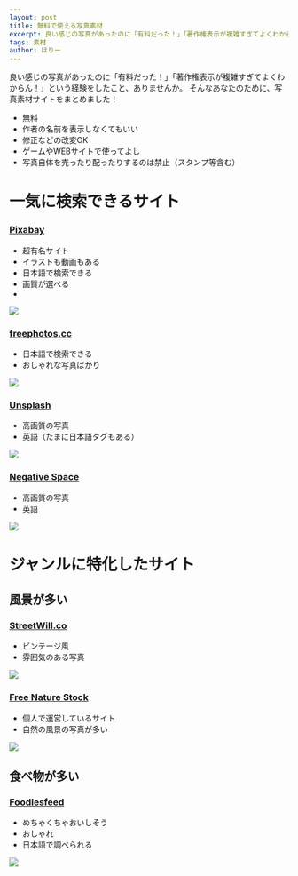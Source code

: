 ```yaml
---
layout: post
title: 無料で使える写真素材
excerpt: 良い感じの写真があったのに「有料だった！」「著作権表示が複雑すぎてよくわからん！」という経験をしたこと、ありませんか。
tags: 素材
author: ほりー
---
```

良い感じの写真があったのに「有料だった！」「著作権表示が複雑すぎてよくわからん！」という経験をしたこと、ありませんか。
そんなあなたのために、写真素材サイトをまとめました！
- 無料
- 作者の名前を表示しなくてもいい
- 修正などの改変OK
- ゲームやWEBサイトで使ってよし
- 写真自体を売ったり配ったりするのは禁止（スタンプ等含む）

# 一気に検索できるサイト

### [Pixabay](https://pixabay.com/)
- 超有名サイト
- イラストも動画もある
- 日本語で検索できる
- 画質が選べる
- 

![
](https://lh3.googleusercontent.com/JPWxvk9VcywuvvrXUDZCw5r8E4dpDZzTCD4jiWePn0mYHUUHDSLF2lw5Dt3hu2YPnjtiEn6Vfvpj "Pixabay")

### [freephotos.cc](https://freephotos.cc/ja#!)
- 日本語で検索できる
- おしゃれな写真ばかり

![
](https://lh3.googleusercontent.com/2qMInIQysH-4l_9htDRUBbpQt8bSzHxXOmuSLR4JhA4pb0zyoUPt9xG7iCF6YZpsDJ8N_Z0dko_p "freephotoscc")

### [Unsplash](https://unsplash.com/)
- 高画質の写真
- 英語（たまに日本語タグもある）

![
](https://lh3.googleusercontent.com/Ts9YFF0SLPmZoGj_tU0WCNPBTcShF6-dnoGPgfFKH2YVkB0jalRgWwd6h05yHXQhEeOooj7dfKp6 "Unsplash")

### [Negative Space](https://negativespace.co/)
- 高画質の写真
- 英語

![
](https://lh3.googleusercontent.com/MU9qtoOcEM3rZd5MtDmhRHKIhVqcMPElsn9oMFrmrqH2KsWsTGXQCxLBUHEjvDckCq1UmBSVy-TS "NegativeSpace")

# ジャンルに特化したサイト
## 風景が多い
### [StreetWill.co](http://streetwill.co/)
- ビンテージ風
- 雰囲気のある写真

![
](https://lh3.googleusercontent.com/I0LJB6znxMrmD1mvfxev0_C2alToGS1EkF4bl3KyYDHHArGTpKMM311YaF0y76q-h20xEPsuBt5n "StreetWill")

### [Free Nature Stock](https://freenaturestock.com/)
- 個人で運営しているサイト
- 自然の風景の写真が多い

![
](https://lh3.googleusercontent.com/P4BBj3pBv64wSADTBuhG43LxlvK1PsJdznbWr7oeC57BRXwwrZtKrPr1vpXErzY-oV6-92jgm73e "FreeNatureStock")

## 食べ物が多い
### [Foodiesfeed](https://www.foodiesfeed.com/)
- めちゃくちゃおいしそう
- おしゃれ
- 日本語で調べられる

![
](https://lh3.googleusercontent.com/_9F12tAUEzyyefXEDb2uNj1d_PNNW5EaTYZNIR5Byv8uPr60UhRzppcRfGGfYUNqJ6Q0RZjuOmlw "Foodiesfeed")
